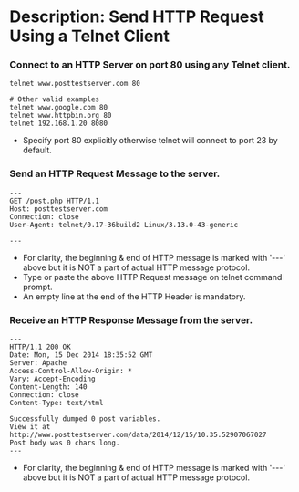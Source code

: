 # Description: Send HTTP Request Using a Telnet Client

### Connect to an HTTP Server on port 80 using any Telnet client.
```
telnet www.posttestserver.com 80

# Other valid examples
telnet www.google.com 80
telnet www.httpbin.org 80
telnet 192.168.1.20 8080
```
- Specify port 80 explicitly otherwise telnet will connect to port 23 by default.

### Send an HTTP Request Message to the server.
```
---
GET /post.php HTTP/1.1
Host: posttestserver.com
Connection: close
User-Agent: telnet/0.17-36build2 Linux/3.13.0-43-generic

---
```
- For clarity, the beginning & end of HTTP message is marked with '---' above but it is NOT a part of actual HTTP message protocol.
- Type or paste the above HTTP Request message on telnet command prompt.
- An empty line at the end of the HTTP Header is mandatory.

### Receive an HTTP Response Message from the server.
```
---
HTTP/1.1 200 OK
Date: Mon, 15 Dec 2014 18:35:52 GMT
Server: Apache
Access-Control-Allow-Origin: *
Vary: Accept-Encoding
Content-Length: 140
Connection: close
Content-Type: text/html

Successfully dumped 0 post variables.
View it at http://www.posttestserver.com/data/2014/12/15/10.35.52907067027
Post body was 0 chars long.
---
```
- For clarity, the beginning & end of HTTP message is marked with '---' above but it is NOT a part of actual HTTP message protocol.
